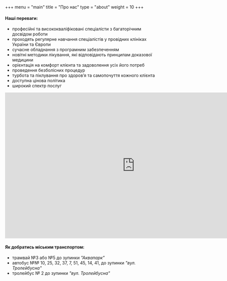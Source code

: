+++
menu = "main"
title = "Про нас"
type = "about"
weight = 10
+++
#### Hаші переваги:
- професійні та висококваліфіковані спеціалісти з багаторічним досвідом роботи
- проходять регулярне навчання спеціалістів у провідних клініках України та Європи
- сучасне обладнання з програмним забезпеченням
- новітні методики лікування, які відповідають принципам доказової медицини
- орієнтація на комфорт клієнта та задоволення усіх його потреб
- проведення безболісних процедур
- турбота та піклування про здоров’я та самопочуття кожного клієнта
- доступна цінова політика
- широкий спектр послуг

<iframe width="854" height="480" src="https://www.youtube.com/embed/6BDKVrv2g3o?start=90" frameborder="0" allow="autoplay; encrypted-media" allowfullscreen></iframe>

#### Як добратись міським транспортом:

- трамвай №3 або №5 до зупинки *"Аквапарк"*
- автобус №№ 10, 25, 32, 37, 7, 51, 45, 14, 41, до зупинки *"вул. Тролейбусна"*
- тролейбус № 2 до зупинки *"вул. Тролейбусна"*
